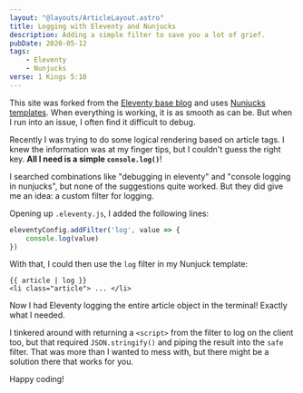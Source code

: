 ```yaml
---
layout: "@layouts/ArticleLayout.astro"
title: Logging with Eleventy and Nunjucks
description: Adding a simple filter to save you a lot of grief.
pubDate: 2020-05-12
tags:
    - Eleventy
    - Nunjucks
verse: 1 Kings 5:10
---
```


This site was forked from the [Eleventy base blog](https://github.com/11ty/eleventy-base-blog) and uses [Nunjucks templates](https://mozilla.github.io/nunjucks/). When everything is working, it is as smooth as can be. But when I run into an issue, I often find it difficult to debug.

Recently I was trying to do some logical rendering based on article tags. I knew the information was at my finger tips, but I couldn't guess the right key. **All I need is a simple `console.log()`**!

I searched combinations like "debugging in eleventy" and "console logging in nunjucks", but none of the suggestions quite worked. But they did give me an idea: a custom filter for logging.

Opening up `.eleventy.js`, I added the following lines:

```js
eleventyConfig.addFilter('log', value => {
    console.log(value)
})
```

With that, I could then use the `log` filter in my Nunjuck template:


```
{{ article | log }}
<li class="article"> ... </li>
```


Now I had Eleventy logging the entire article object in the terminal! Exactly what I needed.

I tinkered around with returning a `<script>` from the filter to log on the client too, but that required `JSON.stringify()` and piping the result into the `safe` filter. That was more than I wanted to mess with, but there might be a solution there that works for you.

Happy coding!